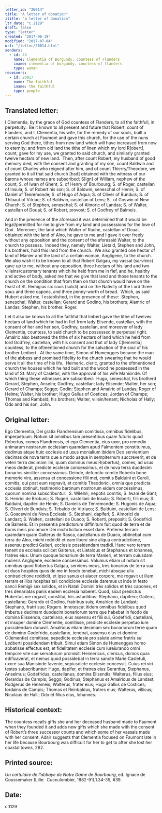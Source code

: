 ```yaml
---
letter_id: "26014"
title: "A letter of donation"
ititle: "a letter of donation"
ltr_date: "c.1129"
draft: false
type: "letter"
created: "2017-06-19"
modified: "2017-07-04"
url: "/letter/26014.html"
senders:
  - id: 43
    name: Clementia of Burgundy, countess of Flanders
    iname: clementia of burgundy, countess of flanders
    type: woman
receivers:
  - id: 26017
    name: The faithful
    iname: the faithful
    type: people
---
```

<h2> Translated letter:</h2><p>I Clementia, by the grace of God countess of Flanders, to all the faithfull, in perpetuity.&nbsp; Be it known to all present and future that Robert, count of Flanders, and I, Clementia, his wife, for the remedy of our souls, built a certain church at Faumont and gave this church, for the use of the nuns serving God there, tithes from new land which will have increased from now to eternity; and from old land the tithe of linen which my lord R[obert], count, gave for my use, we granted to said church, and similarly granted twelve hectars of new land.&nbsp; Then, after count Robert, my husband of good memory died, with the consent and granting of my son, count Baldwin and of count Charles who reigned after him, and of count Thierry/Theodore, we granted to it all that said church [had] obtained with the witness of our barons whose names are subscribed; S[ign] of William, nephew of the count; S. of Iwan of Ghent; S. of Henry of Bourbourg; S. of Roger, castellan of Insula; S. of Robert his son; S. of Baldwin, seneschal of Henin; S. of Daniel of Tenremonde; S. of Hugo of Aqua; S. of Oliver of Bunduis; S. of Thibaut of Vitriac; S. of Baldwin, castellan of Lens; S.&nbsp; of Goswin of New Church; S. of Stephen, seneschal; S. of Almoric of Landas; S. of Walter, castellan of Douai; S. of Robert, provost; S. of Godfrey of Balmeis.&nbsp;</p><p>And in the presence of the aforesaid it was determined that it would be legal/permitted for me to give from my land and possessions for the love of God.&nbsp; Moreover, the land which Walter of Rache, castellan of Douai, obtained with the land of Alno, he gave to me and I gave it over freely without any opposition and the consent of the aforesaid Walter, to the church to possess.&nbsp; Indeed they, namely Walter, Lietald, Stephen and John, his brothers, hold this land from the church.&nbsp; We also granted one hectar of land of Manier and the land of a certain woman, Angligene, to the church.&nbsp; We also wish it to be known to all that Robert Galgau, my vassal (<i>serviens</i>) gave up to me, without any opposition, three hectars of his land and two villeins/customary tenants which he held from me in fief, and he, healthy and active of body, asked me that we give that land and those tenants to the church on the condition that from then on that church would have on the feast of St. Remigius six sous (solidi) and on the Nativity of the Lord three sous and three capons, and three penny-worth of bread.&nbsp; Which, as said Hubert asked me, I established, in the presence of these:&nbsp; Stephen, seneschal; Walter, castellan; Gerard and Godino, his brothers; Alamric of Landas; Stephen, his brother. Roger.</p><p>Let it also be known to all the faithful that Imbert gave the tithe of twelves hectars of land which he had in fief from lady Elisende, castellan, with the consent of her and her son, Godfrey, castellan, and moreover of lady Clementia, countess, to said church to be possessed in perpetual right.&nbsp; Amalric also bestowed the tithe of six hectars of land which he held from lord Godfrey, castellan, with his consent and that of lady C[lementia] countess, to the oftmentioned church for the salvation of the soul of his brother Ledbert.&nbsp; At the same time, Simon of Humengges became the man of the abbess and promised fidelity to the church swearing that he would serve it all the time of his life.&nbsp; Heimeric, cleric, granted to the oftmentioned church the houses which he had built and the wood he possessed in the land of St. Mary of Casletul, with the approval of his wife Manisinde. Of which thing these witnesses are subscribed:&nbsp; Hugo, seneschal, his brotherd Gerard, Stephen, Anselm; Godfrey, castellan; lady Elisende; Walter, her son; Gerard of Champs; Seggo; Godin; Stephen and Amalric of Landas; Roger of Helme; Walter, his brother; Hugo Gallus of Costices; Jordan of Champs; Thomas and Rambald, his brothers; Walter, villein/tenant; Nicholas of Hally; Odo and his son, John.</p><h2 class="mt-4"> Original letter:</h2><p>Ego Clementia, Dei gratia Flandrensium comitissa, omnibus fidelibus, imperpetuum. Notum sit omnibus tam presentibus quam futuris quod Robertus, comes Flandrensis, et ego Clementia, eius uxor, pro remedio animarum nostrarum ecclesiam quamdam apud Falmontem constituimus, dedimus atque huic ecclesie ad usus monialium ibidem Deo servientium decimas de nova terra que a modo usque in sempiternum succreverit, et de veteri terra decimam lini, quam dominus meus R(obertus), comes, ad usus meos dederat, predicte ecclesie concessimus, et de nova terra duodecim bonarios similiter concessimus. Deinde, defuncto comite Roberto bone memorie viro, assensu et concessione filii mei, comitis Balduini et Caroli, comitis, qui post eum regnavit, et comitis Theodorici, omnia que predicta ecclesia obtinuit, testimonio baronum nostrorum eidem concessimus, quorum nomina subscribuntur: &nbsp;S. Wilelmi, nepotis comitis; S. Iwani de Gant; S. Henrici de Broburc; S. Rogeri, castellani de Insula; S. Roberti, filii eius; S. Balduini, dapiferi de Henin; S. Danielis de Tenremonde; S. Hugonis de Aqua; S. Oliveri de Bunduis; S. Tebaldo de Vitriaco; S. Balduini, castellani de Lens; S. Goscewini de Nova Ecclesia; S. Stephani, dapiferi; S. Almorici de Landast; S. Walteri, castellani de Duaco; S. Roberti, prepositi; S. Godefridi de Balmeis. Et in presentia predictorum diffinitum fuit quod de terra et de bonis meis pro amore Dei michi licitum esset dare. Preterea terram quamdam quam Galterus de Rasca, castellanus de Duaco, obtinebat cum terra de Alno, michi reddidit et eam libere sine aliqua contradictione, assensu predicti Galteri, ecclesie possidendam tradidi. Hanc vero terram tenent de ecclesia scilicet Galterus, et Lietaldus et Stephanus et Iohannes, fratres eius. Unum quoque bonarium de terra Manieri, et&nbsp;terram cuiusdam mulieris Angligene, ecclesie concessimus. Volumus etiam ut notum sit omnibus quod Robertus Galgau, serviens meus, tres bonarios de terra sua et duos hospites quos de me in feodo&nbsp;tenebat, michi absque ulla contradictione reddidit, et ipse sanus et alacer corpore, me rogavit ut illam terram et illos hospites tali condicione ecclesie daremus ut inde in festo sancii Remigii sex solidos, et in Natali Domini très solidos et très capones, et tres denariatas panis eadem ecclesia haberet. Quod, sicut predictus Hubertus me rogavit, constitui, hiis astantibus: Stephano, dapifero; Gaitero, castellano; Gerardo et Godino, fratribus suis; Amalrico de Landast; Stephano, fratri suo; Rogero. Innotescat itidem omnibus fidelibus quod Imbertus decimam duodecim bonariorum terre que habebat in feodo de domina Elissenda, castellana, eius assensu et filii sui, Godefridi, castellani, et insuper domine Clementie, comitisse, predicte ecclesie perpetuo iure possidendam donavit. Amalricus etiam decimam sex bonariorum terre quam de domino Godefrido, castellano, tenebat, assensu eius et domine C(lementie) comitisse, sepedicte ecclesie pro salute anime fratris sui Ledberti possidendam tribuit. Simul etiam Simon de Humengges homo abbatisse effectus est, et fidelitatem ecclesie cum iureiurando omni tempore vite sue servaturum promisit. Heimericus, clericus, domos quas edificaverat, et nemus quod possidebat in terra sancte Marie Casletuli, uxore sua Manisinde favente, sepiusdicte ecclesie concessit. Cuius rei viri testes subscribuntur: Hugo, dapifer, et fratres eius Gerardus, Stephanus, Anselmus; Godefridus, castellanus; domina Elisendis; Walterus, filius eius; Gerardus de Campis; Seggo; Godinus; Stephanus et Amalricus de Landast; Rodgerus de Helemeis; Walterus, frater eius; Hugo Gallus de Costices; Iordains de Campis; Thomas et Reinbaldus, fratres eius; Walterus, villicus; Nicolaus de Halli; Odo et filius eius, Iohannes.</p><h2 class="mt-4"> Historical context:</h2><p>The countess recalls gifts she and her deceased husband made to Faumont when they founded it and adds new gifts which she made with the consent of Robert’s three successor counts and which some of her vassals made with her consent. Adair suggests that Clementia focused on Faumont late in her life because Bourbourg was difficult for her to get to after she lost her coastal towns, 282.</p><h2 class="mt-4"> Printed source:</h2><p><i>Un cartulaire de l’abbaye de Notre Dame de Bourbourg</i>, ed. Ignace de Coussemaker (Lille:&nbsp; Cucoulombier, 1882-91),1.34-35, #39.&nbsp;</p><h2 class="mt-4"> Date:</h2>c.1129